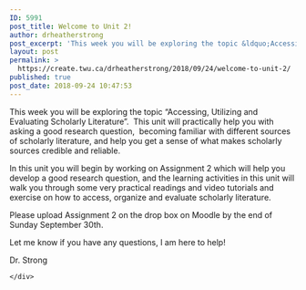 ```yaml
---
ID: 5991
post_title: Welcome to Unit 2!
author: drheatherstrong
post_excerpt: 'This week you will be exploring the topic &ldquo;Accessing, Utilizing and Evaluating Scholarly Literature&rdquo;.&nbsp; This unit will practically help you with asking a good research question,&nbsp; becoming familiar with different sources of scholarly literature, and help you get a sense of what makes scholarly sources credible and reliable. In this unit you will begin by [&hellip;]'
layout: post
permalink: >
  https://create.twu.ca/drheatherstrong/2018/09/24/welcome-to-unit-2/
published: true
post_date: 2018-09-24 10:47:53
---
```

This week you will be exploring the topic &#8220;Accessing, Utilizing and Evaluating Scholarly Literature&#8221;.  This unit will practically help you with asking a good research question,  becoming familiar with different sources of scholarly literature, and help you get a sense of what makes scholarly sources credible and reliable.

In this unit you will begin by working on Assignment 2 which will help you develop a good research question, and the learning activities in this unit will walk you through some very practical readings and video tutorials and exercise on how to access, organize and evaluate scholarly literature.

Please upload Assignment 2 on the drop box on Moodle by the end of Sunday September 30th.

Let me know if you have any questions, I am here to help!

Dr. Strong

<div id="themify_builder_content-268" data-postid="268" class="themify_builder_content themify_builder_content-268 themify_builder">

    </div>

<!-- /themify_builder_content -->